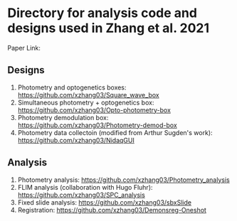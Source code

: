 # Directory for analysis code and designs used in Zhang et al. 2021
Paper Link: 

## Designs
1. Photometry and optogenetics boxes: https://github.com/xzhang03/Square_wave_box
2. Simultaneous photometry + optogenetics box: https://github.com/xzhang03/Opto-photometry-box
3. Photometry demodulation box: https://github.com/xzhang03/Photometry-demod-box
4. Photometry data collectoin (modified from Arthur Sugden's work): https://github.com/xzhang03/NidaqGUI

## Analysis
1. Photometry analysis: https://github.com/xzhang03/Photometry_analysis
2. FLIM analysis (collaboration with Hugo Fluhr): https://github.com/xzhang03/SPC_analysis
3. Fixed slide analysis: https://github.com/xzhang03/sbxSlide
4. Registration: https://github.com/xzhang03/Demonsreg-Oneshot
